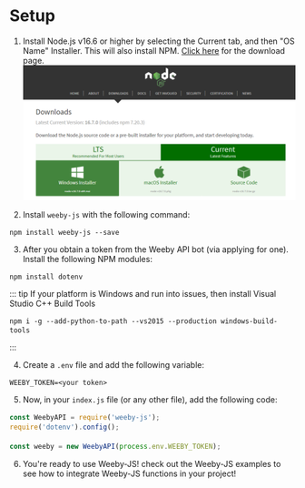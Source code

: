 # Setup

1. Install Node.js v16.6 or higher by selecting the Current tab, and then "OS Name" Installer. This will also install NPM. [Click here](https://nodejs.org/en/download/current/) for the download page.
![nodejs](./images/nodejs.png "Step 1")

2. Install `weeby-js` with the following command:
```bash:no-line-numbers
npm install weeby-js --save
```

3. After you obtain a token from the Weeby API bot (via applying for one). Install the following NPM modules:
```bash:no-line-numbers
npm install dotenv
```

::: tip
If your platform is Windows and run into issues, then install Visual Studio C++ Build Tools 
```bash:no-line-numbers
npm i -g --add-python-to-path --vs2015 --production windows-build-tools
```
:::

4. Create a `.env` file and add the following variable:
```env:no-line-numbers
WEEBY_TOKEN=<your token>
```

5. Now, in your `index.js` file (or any other file), add the following code:
<!-- eslint-skip -->
```js
const WeebyAPI = require('weeby-js');
require('dotenv').config();

const weeby = new WeebyAPI(process.env.WEEBY_TOKEN);
```

6. You're ready to use Weeby-JS! check out the Weeby-JS examples to see how to integrate Weeby-JS functions in your project!